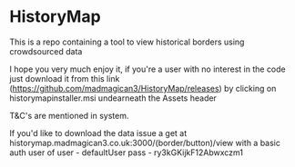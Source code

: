 # HistoryMap
This is a repo containing a tool to view historical borders using crowdsourced data

I hope you very much enjoy it, if you're a user with no interest in the code just download it from this link (https://github.com/madmagican3/HistoryMap/releases) by clicking on historymapinstaller.msi undearneath the Assets header

T&C's are mentioned in system.

If you'd like to download the data issue a get at historymap.madmagican3.co.uk:3000/(border/button)/view with a basic auth user of 
user - defaultUser
pass - ry3kGKijkF12Abwxczm1
